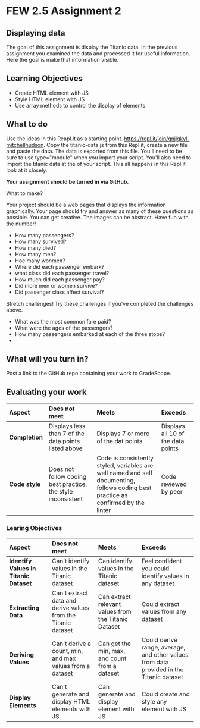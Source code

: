 # FEW 2.5 Assignment 2

## Displaying data

The goal of this assignment is display the Titanic data. In the previous assignment you examined the data and processed it for useful information. Here the goal is make that information visible. 

## Learning Objectives

- Create HTML element with JS
- Style HTML element with JS
- Use array methods to control the display of elements

## What to do

Use the ideas in this Reapl.it as a starting point. https://repl.it/join/gnjigkyl-mitchellhudson. Copy the titanic-data.js from this Repl.it, create a new file and paste the data. The data is exported from this file. You'll need to be sure to use type="module" when you import your script. You'll also need to import the titanic data at the of your script. This all happens in this Repl.it look at it closely. 

**Your assignment should be turned in via GitHub.**

What to make? 

Your project should be a web pages that displays the information graphically. Your page should try and answer as many of these questions as possible. You can get creative. The images can be abstract. Have fun with the number! 

- How many passengers? 
- How many survived? 
- How many died? 
- How many men? 
- Hoe many wonmen?
- Where did each passenger embark? 
- what class did each passenger travel? 
- How much did each passenger pay? 
- Did more men or women survive?
- Did passenger class affect survival?

Stretch challenges! Try these challenges if you've completed the challenges above. 

- What was the most common fare paid? 
- What were the ages of the passengers? 
- How many passengers embarked at each of the three stops? 
- 

## What will you turn in?

Post a link to the GitHub repo containing your work to GradeScope. 

## Evaluating your work

| Aspect | Does not meet | Meets | Exceeds |
|:-------|:--------------|:------|:--------|
| **Completion** | Displays less than 7 of the data points listed above | Displays 7 or more of the dat points | Displays all 10 of the data points |
| **Code style** | Does not follow coding best practice, the style inconsistent | Code is consistently styled, variables are well named and self documenting, follows coding best practice as confirmed by the linter | Code reviewed by peer |

### Learing Objectives 

| Aspect | Does not meet | Meets | Exceeds |
|:-------|:--------------|:------|:--------|
| **Identify Values in Titanic Dataset** | Can't identify values in the Titanic dataset | Can identify values in the Titanic dataset | Feel confident you could identify values in any dataset |
| **Extracting Data** | Can't extract data and derive values from the Titanic dataset | Can extract relevant values from the Titanic Dataset | Could extract values from any dataset |
| **Deriving Values** | Can't derive a count, min, and max values from a dataset| Can get the min, max, and count from a dataset | Could derive range, average, and other values from data provided in the Titanic dataset |
| **Display Elements** | Can't generate and display HTML elements with JS| Can generate and display element with JS | Could create and style any element with JS |